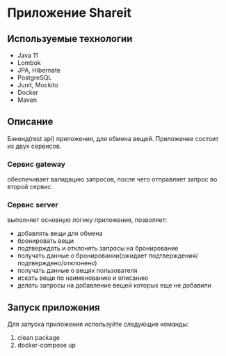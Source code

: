 # Приложение Shareit

## Используемые технологии

- Java 11
- Lombok
- JPA, Hibernate
- PostgreSQL
- Junit, Mockito
- Docker
- Maven

## Описание

Бэкенд(rest api) приложения, для обмена вещей. Приложение состоит из двух сервисов.

### Сервис gateway

обеспечивает валидацию запросов, после чего отправляет запрос во второй сервис.

### Сервис server

выполняет основную логику приложения, позволяет:
- добавлять вещи для обмена
- бронировать вещи
- подтверждать и отклонять запросы на бронирование
- получать данные о бронировании(ожидает подтверждения/подтверждено/отклонено)
- получать данные о вещях пользователя
- искать вещи по наименованию и описанию
- делать запросы на добавление вещей которых еще не добавили

## Запуск приложения

Для запуска приложения используйте следующие команды:

1) clean package
2) docker-compose up

